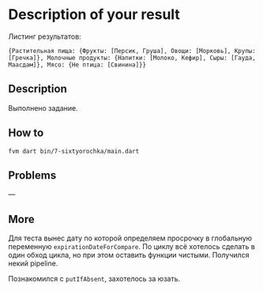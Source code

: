 # Description of your result

Листинг результатов:

```
{Растительная пища: {Фрукты: [Персик, Груша], Овощи: [Морковь], Крупы: [Гречка]}, Молочные продукты: {Напитки: [Молоко, Кефир], Сыры: [Гауда, Маасдам]}, Мясо: {Не птица: [Свинина]}}
```

## Description

Выполнено задание.

## How to

`fvm dart bin/7-sixtyorochka/main.dart`

## Problems

—

## More

Для теста вынес дату по которой определяем просрочку
в глобальную переменную `expirationDateForCompare`.
По циклу всё хотелось сделать в один обход цикла,
но при этом оставить функции чистыми. Получился некий pipeline.

Познакомился с `putIfAbsent`, захотелось за юзать.
